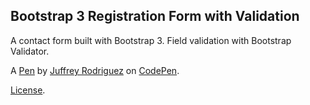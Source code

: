 Bootstrap 3 Registration Form with Validation
---------------------------------------------
A contact form built with Bootstrap 3. Field validation with Bootstrap Validator.

A [Pen](https://codepen.io/juff03/pen/OXaXRG) by [Juffrey Rodriguez](https://codepen.io/juff03) on [CodePen](https://codepen.io).

[License](https://codepen.io/juff03/pen/OXaXRG/license).